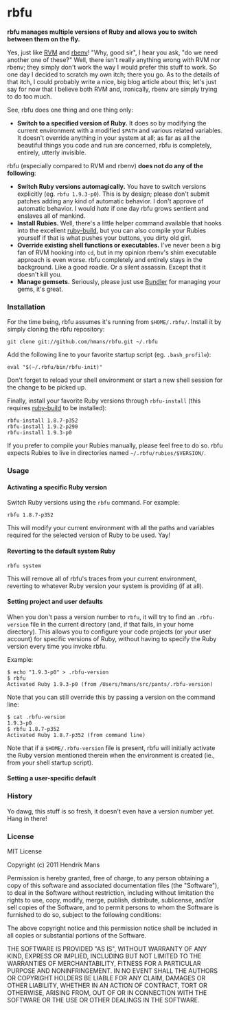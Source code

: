 # rbfu

**rbfu manages multiple versions of Ruby and allows you to switch between them on the fly.**

Yes, just like [RVM](http://beginrescueend.com/) and [rbenv](https://github.com/sstephenson/rbenv)! "Why, good sir", I hear you ask, "do we need another one of these?"
Well, there isn't really anything wrong with RVM nor rbenv; they simply don't work the way I
would prefer this stuff to work. So one day I decided to scratch my own itch; there you go.
As to the details of that itch, I could probably write a nice, big blog article about this; let's just say for now that I believe both RVM and, ironically, rbenv are simply trying to do too much.

See, rbfu does one thing and one thing only:

* **Switch to a specified version of Ruby.** It does so by modifying the current environment with a modified `$PATH` and various related variables. It doesn't override anything in your system at all; as far as all the beautiful things you code and run are concerned, rbfu is completely, entirely, utterly invisible.

rbfu (especially compared to RVM and rbenv) **does not do any of the following**:

* **Switch Ruby versions automagically.** You have to switch versions explicitly (eg. `rbfu 1.9.3-p0`). This is by design; please don't submit patches adding any kind of automatic behavior. I don't approve of automatic behavior. I would *hate* if one day rbfu grows sentient and enslaves all of mankind.
* **Install Rubies.** Well, there's a little helper command available that hooks into the excellent [ruby-build](https://github.com/sstephenson/ruby-build), but you can also compile your Rubies yourself if that is what pushes your buttons, you dirty old girl.
* **Override existing shell functions or executables.** I've never been a big fan of RVM hooking into `cd`, but in my opinion rbenv's shim executable approach is even worse. rbfu completely and entirely stays in the background. Like a good roadie. Or a silent assassin. Except that it doesn't kill you.
* **Manage gemsets.** Seriously, please just use [Bundler](http://gembundler.com/) for managing your gems, it's great.

### Installation

For the time being, rbfu assumes it's running from `$HOME/.rbfu/`. Install it by simply cloning the rbfu repository:

    git clone git://github.com/hmans/rbfu.git ~/.rbfu

Add the following line to your favorite startup script (eg. `.bash_profile`):

    eval "$(~/.rbfu/bin/rbfu-init)"

Don't forget to reload your shell environment or start a new shell session for the change to be picked up.

Finally, install your favorite Ruby versions through `rbfu-install` (this requires
[ruby-build](https://github.com/sstephenson/ruby-build) to be installed):

    rbfu-install 1.8.7-p352
    rbfu-install 1.9.2-p290
    rbfu-install 1.9.3-p0

If you prefer to compile your Rubies manually, please feel free to do so. rbfu expects Rubies to live in directories named `~/.rbfu/rubies/$VERSION/`.

### Usage

#### Activating a specific Ruby version

Switch Ruby versions using the `rbfu` command. For example:

    rbfu 1.8.7-p352

This will modify your current environment with all the paths and variables required for
the selected version of Ruby to be used. Yay!

#### Reverting to the default system Ruby

    rbfu system

This will remove all of rbfu's traces from your current environment, reverting to whatever
Ruby version your system is providing (if at all).

#### Setting project and user defaults

When you don't pass a version number to `rbfu`, it will try to find an `.rbfu-version` file
in the current directory (and, if that fails, in your home directory). This allows you to
configure your code projects (or your user account) for specific versions of Ruby, without having to specify the Ruby version every time you invoke rbfu.

Example:

    $ echo "1.9.3-p0" > .rbfu-version
    $ rbfu
    Activated Ruby 1.9.3-p0 (from /Users/hmans/src/pants/.rbfu-version)

Note that you can still override this by passing a version
on the command line:

    $ cat .rbfu-version
    1.9.3-p0
    $ rbfu 1.8.7-p352
    Activated Ruby 1.8.7-p352 (from command line)

Note that if a `$HOME/.rbfu-version` file is present, rbfu will initially activate the Ruby version mentioned therein when the environment is created (ie., from your shell startup script).

#### Setting a user-specific default

### History

Yo dawg, this stuff is so fresh, it doesn't even have a version number yet. Hang in there!

### License

MIT License

Copyright (c) 2011 Hendrik Mans

Permission is hereby granted, free of charge, to any person obtaining
a copy of this software and associated documentation files (the
"Software"), to deal in the Software without restriction, including
without limitation the rights to use, copy, modify, merge, publish,
distribute, sublicense, and/or sell copies of the Software, and to
permit persons to whom the Software is furnished to do so, subject to
the following conditions:

The above copyright notice and this permission notice shall be
included in all copies or substantial portions of the Software.

THE SOFTWARE IS PROVIDED "AS IS", WITHOUT WARRANTY OF ANY KIND,
EXPRESS OR IMPLIED, INCLUDING BUT NOT LIMITED TO THE WARRANTIES OF
MERCHANTABILITY, FITNESS FOR A PARTICULAR PURPOSE AND
NONINFRINGEMENT. IN NO EVENT SHALL THE AUTHORS OR COPYRIGHT HOLDERS BE
LIABLE FOR ANY CLAIM, DAMAGES OR OTHER LIABILITY, WHETHER IN AN ACTION
OF CONTRACT, TORT OR OTHERWISE, ARISING FROM, OUT OF OR IN CONNECTION
WITH THE SOFTWARE OR THE USE OR OTHER DEALINGS IN THE SOFTWARE.
